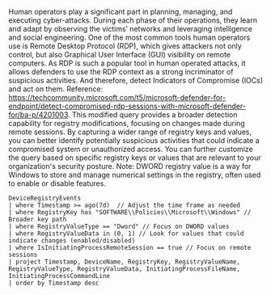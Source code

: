 Human operators play a significant part in planning, managing, and executing cyber-attacks. During each phase of their operations, they learn and adapt by observing the victims’ networks and leveraging intelligence and social engineering. One of the most common tools human operators use is Remote Desktop Protocol (RDP), which gives attackers not only control, but also Graphical User Interface (GUI) visibility on remote computers. As RDP is such a popular tool in human operated attacks, it allows defenders to use the RDP context as a strong incriminator of suspicious activities. And therefore, detect Indicators of Compromise (IOCs) and act on them.
Reference: https://techcommunity.microsoft.com/t5/microsoft-defender-for-endpoint/detect-compromised-rdp-sessions-with-microsoft-defender-for/ba-p/4201003. This modified query provides a broader detection capability for registry modifications, focusing on changes made during remote sessions. By capturing a wider range of registry keys and values, you can better identify potentially suspicious activities that could indicate a compromised system or unauthorized access. You can further customize the query based on specific registry keys or values that are relevant to your organization's security posture. Note: DWORD registry value is a way for Windows to store and manage numerical settings in the registry, often used to enable or disable features.

```kql
DeviceRegistryEvents
| where Timestamp >= ago(7d)  // Adjust the time frame as needed
| where RegistryKey has "SOFTWARE\\Policies\\Microsoft\\Windows" // Broader key path
| where RegistryValueType == "Dword" // Focus on DWORD values
| where RegistryValueData in (0, 1) // Look for values that could indicate changes (enabled/disabled)
| where IsInitiatingProcessRemoteSession == true // Focus on remote sessions
| project Timestamp, DeviceName, RegistryKey, RegistryValueName, RegistryValueType, RegistryValueData, InitiatingProcessFileName, InitiatingProcessCommandLine
| order by Timestamp desc
